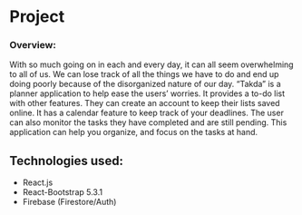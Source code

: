 # Project
### Overview:	
With so much going on in each and every day, it can all seem overwhelming to all of us. We can lose track of all the things we have to do and end up doing poorly because of the disorganized nature of our day. “Takda” is a planner application to help ease the users’ worries. It provides a to-do list with other features. They can create an account to keep their lists saved online. It has a calendar feature to keep track of your deadlines. The user can also monitor the tasks they have completed and are still pending. This application can help you organize, and focus on the tasks at hand.

## Technologies used: 
- React.js
- React-Bootstrap 5.3.1 
- Firebase (Firestore/Auth)
